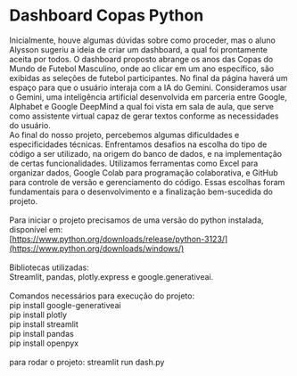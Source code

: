 # Dashboard Copas Python


Inicialmente, houve algumas dúvidas sobre como proceder, mas o aluno Alysson sugeriu a ideia de criar um dashboard, a qual foi prontamente aceita por todos. O dashboard proposto abrange os anos das Copas do Mundo de Futebol Masculino, onde ao clicar em um ano específico, são exibidas as seleções de futebol participantes. No final da página haverá um espaço para que o usuário interaja com a IA do Gemini. Consideramos usar o Gemini, uma inteligência artificial desenvolvida em parceria entre Google, Alphabet e Google DeepMind a qual foi vista em sala de aula, que serve como assistente virtual capaz de gerar textos conforme as necessidades do usuário. <br>
  Ao final do nosso projeto, percebemos algumas dificuldades e especificidades técnicas. Enfrentamos desafios na escolha do tipo de código a ser utilizado, na origem do banco de dados, e na implementação de certas funcionalidades. Utilizamos ferramentas como Excel para organizar dados, Google Colab para programação colaborativa, e GitHub para controle de versão e gerenciamento do código. Essas escolhas foram fundamentais para o desenvolvimento e a finalização bem-sucedida do projeto.
<br><br>
Para iniciar o projeto precisamos de uma versão do python instalada, disponível em:<br>
[https://www.python.org/downloads/release/python-3123/](https://www.python.org/downloads/windows/)
<br><br>
Bibliotecas utilizadas:<br>
Streamlit, pandas, plotly.express e google.generativeai.
<br><br>
Comandos necessários para execução do projeto:<br>
 pip install google-generativeai<br>
 pip install plotly<br>
 pip install streamlit<br>
 pip install pandas<br>
 pip install openpyx
 <br><br>
para rodar o projeto: streamlit run dash.py

